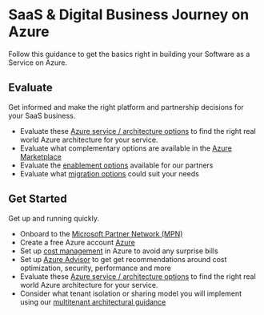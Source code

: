 # SaaS & Digital Business Journey on Azure
Follow this guidance to get the basics right in building your Software as a Service on Azure.

## Evaluate
Get informed and make the right platform and partnership decisions for your SaaS business.

- Evaluate these [Azure service / architecture options](https://docs.microsoft.com/en-us/azure/architecture/browse/) to find the right real world Azure architecture for your service.
- Evaluate what complementary options are available in the [Azure Marketplace](https://azuremarketplace.microsoft.com/en-us/marketplace/)
- Evaluate the [enablement options](https://aka.ms/partnerskillshub) available for our partners
- Evaluate what [migration options](https://azure.microsoft.com/en-au/free/azure-migrate/) could suit your needs

## Get Started
Get up and running quickly.

- Onboard to the [Microsoft Partner Network (MPN)](https://partner.microsoft.com/)
- Create a free Azure account [Azure](https://azure.microsoft.com/en-us/free/)
- Set up [cost management](https://docs.microsoft.com/en-us/azure/cost-management-billing/cost-management-billing-overview) in Azure to avoid any surprise bills
- Set up [Azure Advisor](https://docs.microsoft.com/en-us/azure/advisor/advisor-overview) to get get  recommendations around cost optimization, security, performance and more
- Evaluate these [Azure service / architecture options](https://docs.microsoft.com/en-us/azure/architecture/browse/) to find the right real world Azure architecture for your service.
- Consider what tenant isolation or sharing model you will implement using our [multitenant architectural guidance](https://docs.microsoft.com/en-us/azure/architecture/guide/multitenant/considerations/overview)